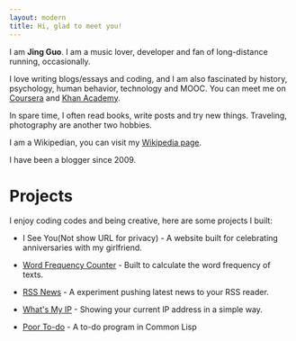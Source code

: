 ```yaml
---
layout: modern
title: Hi, glad to meet you!
---
```


I am **Jing Guo**. I am a music lover, developer and fan of long-distance running, occasionally.

I love writing blogs/essays and coding, and I am also fascinated by history, psychology, human behavior, technology and MOOC. You can meet me on [Coursera](https://www.coursera.org/user/i/361951d01125a4915d2bc9815ad17a1b) and [Khan Academy](https://www.khanacademy.org/profile/guojing/).

In spare time, I often read books, write posts and try new things. Traveling, photography are another two hobbies.

I am a Wikipedian, you can visit my [Wikipedia page](http://zh.wikipedia.org/wiki/User:Guojkiwi).

I have been a blogger since 2009.

Projects
=====

I enjoy coding codes and being creative, here are some projects I built:

* I See You(Not show URL for privacy) - A website built for celebrating anniversaries with my girlfriend.

* [Word Frequency Counter](https://github.com/guojing0/my_python/blob/master/frequency.py) - Built to calculate the word frequency of texts.

* [RSS News](http://rssnews.funnyguo.me/) - A experiment pushing latest news to your RSS reader.

* [What's My IP](http://whatsmyip.funnyguo.me/) - Showing your current IP address in a simple way.

* [Poor To-do](https://github.com/guojing0/common-lisp/blob/master/todo.lisp) - A to-do program in Common Lisp